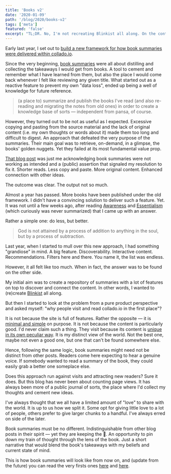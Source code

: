 ```yaml
---
title: 'Books v2'
date: '2020-01-09'
path: '/blog/2020/books-v2'
tags: ['meta']
featured: 'false'
excerpt: "TL;DR. No, I'm not recreating Blinkist all along. On the contrary. Book summaries are getting indistinguishable from other pieces. They won't become full fledged summaries on their own. Rather an opportunity to pin down my train of thought through the lens of the book."
---
```


Early last year, I set out to [build a new framework for how book summaries were delivered within collado.io](/blog/2019/upgrading-books).

Since the very beginning, [book summaries](/tags/books) were all about distilling and collecting the takeaways I would get from books. A tool to cement and remember what I have learned from them, but also the place I would come back whenever I felt like reviewing any given title. What started out as a reactive feature to prevent my own "data loss", ended up being a well of knowledge for future reference.

> (a place to) summarize and publish the books I've read (and also re-reading and migrating the notes from old ones) in order to create a knowledge base of sorts — independent from pansa, of course.

However, they turned out to be not as useful as I expected. Excessive copying and pasting from the source material and the lack of original content (i.e. my own thoughts or words about it) made them too long and difficult to digest. An approach that defeated the very purpose of the summaries. Their main goal was to retrieve, on-demand, in a glimpse, the books' golden nuggets. Yet they failed at its most fundamental value prop.

[That blog post](/blog/2019/upgrading-books) was just me acknowledging book summaries were not working as intended and a (public) assertion that signaled my resolution to fix it. Shorter reads. Less copy and paste. More original content. Enhanced connection with other ideas.

The outcome was clear. The output not so much.

Almost a year has passed. More books have been published under the old framework. I didn't have a convincing solution to deliver such a feature. Yet. It was not until a few weeks ago, after reading [Awareness](/blog/2019/awareness) and [Essentialism](https://www.amazon.com/dp/0804137382) (which curiously was never summarized) that I came up with an answer.

Rather a simple one: do less, but better.

> God is not attained by a process of addition to anything in the soul, but by a process of subtraction.

Last year, when I started to mull over this new approach, I had something "grandiose" in mind. A big feature. Discoverability. Interactive content. Recommendations. Filters here and there. You name it, the list was endless.

However, it all felt like too much. When in fact, the answer was to be found on the other side.

My initial aim was to create a repository of summaries with a lot of features on top to discover and connect the content. In other words, I wanted to (re)create [Blinkist](https://www.blinkist.com) all along.

But then I started to look at the problem from a pure product perspective and asked myself: "why people visit and read collado.io in the first place"?

It is not because the site is full of features. Rather the opposite — it is [minimal and simple](/blog/2016/the-laws-of-simplicity) on purpose. It is not because the content is particularly good. I'd never claim such a thing. They visit because its content is [unique in its own peculiar way](/blog/2017/traveling-is-overrated). It is my distinct view of the world. Not the best one, maybe not even a good one, but one that can't be found somewhere else.

Hence, following the same logic, book summaries might need not be distinct from other posts. Readers come here expecting to hear a genuine voice. If somebody wanted to read a summary of the book, they could easily grab a better one someplace else.

Does this approach run against visits and attracting new readers? Sure it does. But this blog has never been about counting page views. It has always been more of a public journal of sorts, the place where I'd collect my thoughts and cement new ideas.

I've always thought that we all have a limited amount of "love" to share with the world. It is up to us how we split it. Some opt for giving little love to a lot of people, others prefer to give larger chunks to a handful. I've always erred on side of the later.

Book summaries must be no different. Indistinguishable from other blog posts in their spirit — yet they are keeping the 📖. An opportunity to pin down my train of thought through the lens of the book. Just a short narrative that would blend the book's takeaways with my beliefs and current state of mind.

This is how book summaries will look like from now on, and (update from the future) you can read the very firsts ones [here](/blog/2020/cant-hurt-me) and [here](/blog/2020/stillness-is-the-key).
